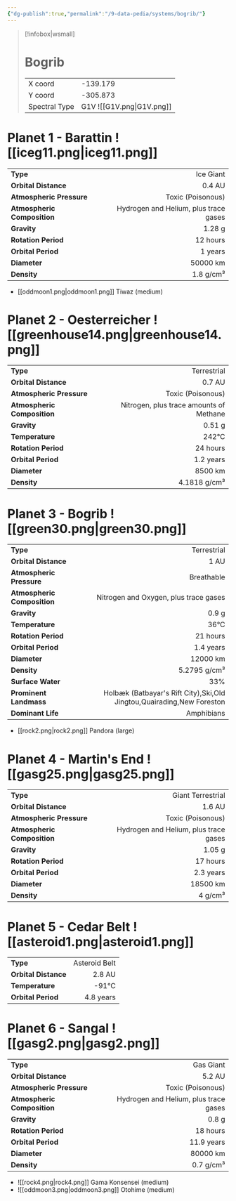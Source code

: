 ```yaml
---
{"dg-publish":true,"permalink":"/9-data-pedia/systems/bogrib/"}
---
```


> [!infobox|wsmall]
> # Bogrib
> | | |
> | - | - |
> | X coord | -139.179 |
> | Y coord| -305.873 |
> | Spectral Type | G1V ![[G1V.png\|G1V.png]] |

# Planet 1 - Barattin ![[iceg11.png\|iceg11.png]]
|                             |                           |
| --------------------------- | -------------------------:|
| **Type**                    |             Ice Giant |
| **Orbital Distance**        |   0.4 AU |
| **Atmospheric Pressure**    |       Toxic (Poisonous) |
| **Atmospheric Composition** |      Hydrogen and Helium, plus trace gases |
| **Gravity**                 |        1.28 g |
| **Rotation Period**         |  12 hours |
| **Orbital Period** | 1 years |
| **Diameter**                |      50000 km | 
| **Density**                 |    1.8 g/cm³ |



- [[oddmoon1.png\|oddmoon1.png]] Tiwaz (medium)

# Planet 2 - Oesterreicher ![[greenhouse14.png\|greenhouse14.png]]
|                             |                           |
| --------------------------- | -------------------------:|
| **Type**                    |             Terrestrial |
| **Orbital Distance**        |   0.7 AU |
| **Atmospheric Pressure**    |       Toxic (Poisonous) |
| **Atmospheric Composition** |      Nitrogen, plus trace amounts of Methane |
| **Gravity**                 |        0.51 g |
| **Temperature**             |    242°C |
| **Rotation Period**         |  24 hours |
| **Orbital Period** | 1.2 years |
| **Diameter**                |      8500 km | 
| **Density**                 |    4.1818 g/cm³ |





# Planet 3 - Bogrib ![[green30.png\|green30.png]]
|                             |                           |
| --------------------------- | -------------------------:|
| **Type**                    |             Terrestrial |
| **Orbital Distance**        |   1 AU |
| **Atmospheric Pressure**    |       Breathable |
| **Atmospheric Composition** |      Nitrogen and Oxygen, plus trace gases |
| **Gravity**                 |        0.9 g |
| **Temperature**             |    36°C |
| **Rotation Period**         |  21 hours |
| **Orbital Period** | 1.4 years |
| **Diameter**                |      12000 km | 
| **Density**                 |    5.2795 g/cm³ |
| **Surface Water**           |           33% | 
| **Prominent Landmass**      |         Holbæk (Batbayar's Rift City),Ski,Old Jingtou,Quairading,New Foreston | 
| **Dominant Life**           |         Amphibians |



- [[rock2.png\|rock2.png]] Pandora (large)

# Planet 4 - Martin's End ![[gasg25.png\|gasg25.png]]
|                             |                           |
| --------------------------- | -------------------------:|
| **Type**                    |             Giant Terrestrial |
| **Orbital Distance**        |   1.6 AU |
| **Atmospheric Pressure**    |       Toxic (Poisonous) |
| **Atmospheric Composition** |      Hydrogen and Helium, plus trace gases |
| **Gravity**                 |        1.05 g |
| **Rotation Period**         |  17 hours |
| **Orbital Period** | 2.3 years |
| **Diameter**                |      18500 km | 
| **Density**                 |    4 g/cm³ |





# Planet 5 - Cedar Belt ![[asteroid1.png\|asteroid1.png]]
|                             |                           |
| --------------------------- | -------------------------:|
| **Type**                    |             Asteroid Belt |
| **Orbital Distance**        |   2.8 AU |
| **Temperature**             |    -91°C |
| **Orbital Period** | 4.8 years |





# Planet 6 - Sangal ![[gasg2.png\|gasg2.png]]
|                             |                           |
| --------------------------- | -------------------------:|
| **Type**                    |             Gas Giant |
| **Orbital Distance**        |   5.2 AU |
| **Atmospheric Pressure**    |       Toxic (Poisonous) |
| **Atmospheric Composition** |      Hydrogen and Helium, plus trace gases |
| **Gravity**                 |        0.8 g |
| **Rotation Period**         |  18 hours |
| **Orbital Period** | 11.9 years |
| **Diameter**                |      80000 km | 
| **Density**                 |    0.7 g/cm³ |



- ![[rock4.png\|rock4.png]] Gama Konsensei (medium)
- ![[oddmoon3.png\|oddmoon3.png]] Otohime (medium)


